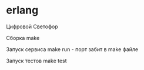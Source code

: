 # erlang
Цифровой Светофор

Сборка
make

Запуск сервиса
make run - порт забит в make файле

Запуск тестов
make test

